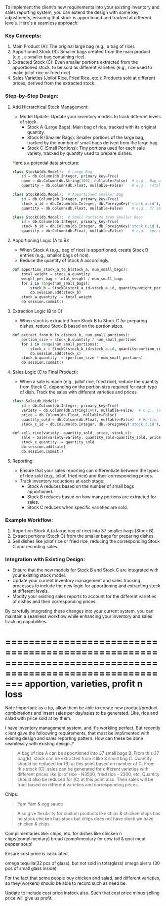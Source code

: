 To implement the client's new requirements into your existing inventory and sales reporting system, you can extend the design with some key adjustments, ensuring that stock is apportioned and tracked at different levels. Here's a seamless approach:

### Key Concepts:
1. Main Product (A): The original large bag (e.g., a bag of rice).
2. Apportioned Stock (B): Smaller bags created from the main product (e.g., a smaller bag containing rice).
3. Extracted Stock (C): Even smaller portions extracted from the apportioned stock, to be sold as different varieties (e.g., rice used to make jollof rice or fried rice).
4. Sales Varieties (Jollof Rice, Fried Rice, etc.): Products sold at different prices, derived from the extracted stock.

### Step-by-Step Design:

1. Add Hierarchical Stock Management:
   - Model Update: Update your inventory models to track different levels of stock.
     - Stock A (Large Bags): Main bag of rice, tracked with its original quantity.
     - Stock B (Smaller Bags): Smaller portions of the large bag, tracked by the number of small bags derived from the large bag.
     - Stock C (Small Portions): Tiny portions used for each sale variety, tracked by quantity used to prepare dishes.

   Here's a potential data structure:
   ```python
   class StockA(db.Model):  # Large Bag
       id = db.Column(db.Integer, primary_key=True)
       name = db.Column(db.String(100), nullable=False)  # e.g., Bag of Rice A
       quantity = db.Column(db.Float, nullable=False)    # e.g., Total weight of rice

   class StockB(db.Model):  # Apportioned Smaller Bag
       id = db.Column(db.Integer, primary_key=True)
       stock_a_id = db.Column(db.Integer, db.ForeignKey('stock_a.id'), nullable=False)
       quantity = db.Column(db.Float, nullable=False)    # e.g., 37 smaller bags

   class StockC(db.Model):  # Small Portions from Smaller Bags
       id = db.Column(db.Integer, primary_key=True)
       stock_b_id = db.Column(db.Integer, db.ForeignKey('stock_b.id'), nullable=False)
       quantity = db.Column(db.Float, nullable=False)    # e.g., specific portions for sales
   ```

2. Apportioning Logic (A to B):
   - When Stock A (e.g., bag of rice) is apportioned, create Stock B entries (e.g., smaller bags of rice).
   - Reduce the quantity of Stock A accordingly.
   
   ```python
   def apportion_stock_a_to_b(stock_a, num_small_bags):
       total_weight = stock_a.quantity
       weight_per_bag = total_weight / num_small_bags
       for i in range(num_small_bags):
           stock_b = StockB(stock_a_id=stock_a.id, quantity=weight_per_bag)
           db.session.add(stock_b)
       stock_a.quantity -= total_weight
       db.session.commit()
   ```

3. Extraction Logic (B to C):
   - When stock is extracted from Stock B to Stock C for preparing dishes, reduce Stock B based on the portion sizes.
   
   ```python
   def extract_from_b_to_c(stock_b, num_small_portions):
       portion_size = stock_b.quantity / num_small_portions
       for i in range(num_small_portions):
           stock_c = StockC(stock_b_id=stock_b.id, quantity=portion_size)
           db.session.add(stock_c)
       stock_b.quantity -= (portion_size * num_small_portions)
       db.session.commit()
   ```

4. Sales Logic (C to Final Product):
   - When a sale is made (e.g., jollof rice, fried rice), reduce the quantity from Stock C, depending on the portion size required for each type of dish. Track the sales with different varieties and prices.
   
   ```python
   class Sale(db.Model):
       id = db.Column(db.Integer, primary_key=True)
       variety = db.Column(db.String(100), nullable=False)  # e.g., jollof rice, fried rice
       price = db.Column(db.Float, nullable=False)
       quantity_sold = db.Column(db.Float, nullable=False)  # Portion sold (from C)
       stock_c_id = db.Column(db.Integer, db.ForeignKey('stock_c.id'), nullable=False)

   def sell_rice(variety, quantity_sold, price, stock_c):
       sale = Sale(variety=variety, quantity_sold=quantity_sold, price=price, stock_c_id=stock_c.id)
       stock_c.quantity -= quantity_sold
       db.session.add(sale)
       db.session.commit()
   ```

5. Reporting:
   - Ensure that your sales reporting can differentiate between the types of rice sold (e.g., jollof, fried rice) and their corresponding prices.
   - Track inventory reductions at each stage:
     - Stock A reduces based on the number of small bags apportioned.
     - Stock B reduces based on how many portions are extracted for sales.
     - Stock C reduces when specific varieties are sold.

### Example Workflow:
1. Apportion Stock A (a large bag of rice) into 37 smaller bags (Stock B).
2. Extract portions (Stock C) from the smaller bags for preparing dishes.
3. Sell dishes like jollof rice or fried rice, reducing the corresponding Stock C and recording sales.

### Integration with Existing Design:
- Ensure that the new models for Stock B and Stock C are integrated with your existing stock model.
- Update your current inventory management and sales tracking processes to include the new logic for apportioning and extracting stock at different levels.
- Modify your existing sales reports to account for the different varieties of dishes and their corresponding prices.

By carefully integrating these changes into your current system, you can maintain a seamless workflow while enhancing your inventory and sales tracking capabilities.


===========================================================================================================
apportion, varieties, profit n loss
===========================================================================================================

Note !mportant: as a tip, allow them be able to create new product/product-combinations and insert sales per day/sales to be generated. 
Like, rice and salad with price sold at by them.

I have inventory management system, and it's workiing perfect. But recently client gave the folloowing requirements, that must be implimented with existing design and sales reporting pattern. How can these be done seamlessly with existing design..?


> A bag of rice A can be apportioned into 37 small bags B;
> From this 37 bag(B), stock can be extracted from it like 3 small bag C. Quantity should be reduced for (B) at this point based on number of C.
> From this stock (C), sales can be generated for different varieties with different prices like jollof rice - N3500, fried rice - 2300, etc,
 Quantity should also be reduced for (C) at this point also. Then sales will be tract based on different varieties and corresponding prices.

Chips:

> Yam
> Yam & egg sauce

> Also give flexibility for custom products like chips & chicken
> chips has no stock
> chicken has stock but chips does not have stock
> we have chicken & chips 

Complimentaries like:
chips, etc. for dishes like chicken n chips(complimentary)
bread (complimentary for cow tail & goat meat pepper soup)

Ensure cost price is calculated.

omega tequilla(32 pcs of glass), but not sold in tots(glass)
omega sierra (30 pcs of small glass inside)

For the fact that some people buy chicken and salad, and different varieties, so they(workers) should be able to record such as need be.

Update to include cost price instock also. Such that cost price minus selling price will give us profit.